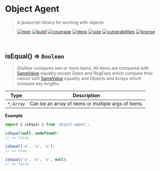 # Object Agent

> A javascript library for working with objects
>
> [![npm][npm]][npm-url]
[![build][build]][build-url]
[![coverage][coverage]][coverage-url]
[![deps][deps]][deps-url]
[![size][size]][size-url]
[![vulnerabilities][vulnerabilities]][vulnerabilities-url]
[![license][license]][license-url]


<br><a name="isEqual"></a>

## isEqual() ⇒ <code>Boolean</code>
> Shallow compares two or more items. All items are compared with [SameValue](https://developer.mozilla.org/en-US/docs/Web/JavaScript/Equality_comparisons_and_sameness#Same-value_equality) equality except Dates and RegExps which compare their _values_ with [SameValue](https://developer.mozilla.org/en-US/docs/Web/JavaScript/Equality_comparisons_and_sameness#Same-value_equality) equality and Objects and Arrays which compare key lengths.


| Type | Description |
| --- | --- |
| <code>\*</code>, <code>Array</code> | Can be an array of items or multiple args of items. |

**Example**  
``` javascriptimport { isEqual } from 'object-agent';isEqual(null, undefined);// => falseisEqual('a', 'a', 'a');// => trueisEqual('a', 'a', 'a', null);// => false```

[npm]: https://img.shields.io/npm/v/object-agent.svg
[npm-url]: https://npmjs.com/package/object-agent
[build]: https://travis-ci.org/DarrenPaulWright/object-agent.svg?branch&#x3D;master
[build-url]: https://travis-ci.org/DarrenPaulWright/object-agent
[coverage]: https://coveralls.io/repos/github/DarrenPaulWright/object-agent/badge.svg?branch&#x3D;master
[coverage-url]: https://coveralls.io/github/DarrenPaulWright/object-agent?branch&#x3D;master
[deps]: https://david-dm.org/darrenpaulwright/object-agent.svg
[deps-url]: https://david-dm.org/darrenpaulwright/object-agent
[size]: https://packagephobia.now.sh/badge?p&#x3D;object-agent
[size-url]: https://packagephobia.now.sh/result?p&#x3D;object-agent
[vulnerabilities]: https://snyk.io/test/github/DarrenPaulWright/object-agent/badge.svg?targetFile&#x3D;package.json
[vulnerabilities-url]: https://snyk.io/test/github/DarrenPaulWright/object-agent?targetFile&#x3D;package.json
[license]: https://img.shields.io/github/license/DarrenPaulWright/object-agent.svg
[license-url]: https://npmjs.com/package/object-agent/LICENSE.md
